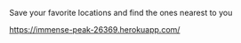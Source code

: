 Save your favorite locations and find the ones nearest to you

https://immense-peak-26369.herokuapp.com/
